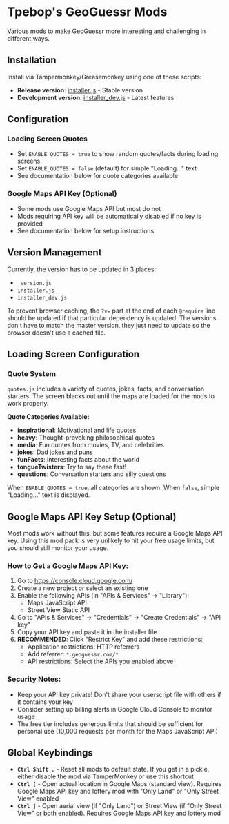 # Tpebop's GeoGuessr Mods

Various mods to make GeoGuessr more interesting and challenging in different ways.

## Installation

Install via Tampermonkey/Greasemonkey using one of these scripts:
- **Release version**: [installer.js](installer.js) - Stable version
- **Development version**: [installer_dev.js](installer_dev.js) - Latest features

## Configuration

### Loading Screen Quotes
- Set `ENABLE_QUOTES = true` to show random quotes/facts during loading screens
- Set `ENABLE_QUOTES = false` (default) for simple "Loading..." text
- See documentation below for quote categories available

### Google Maps API Key (Optional)
- Some mods use Google Maps API but most do not
- Mods requiring API key will be automatically disabled if no key is provided
- See documentation below for setup instructions

## Version Management

Currently, the version has to be updated in 3 places:
- `_version.js`
- `installer.js` 
- `installer_dev.js`

To prevent browser caching, the `?v=` part at the end of each `@require` line should be updated if that particular dependency is updated. The versions don't have to match the master version, they just need to update so the browser doesn't use a cached file.

## Loading Screen Configuration

### Quote System
`quotes.js` includes a variety of quotes, jokes, facts, and conversation starters. The screen blacks out until the maps are loaded for the mods to work properly. 

**Quote Categories Available:**
- **inspirational**: Motivational and life quotes
- **heavy**: Thought-provoking philosophical quotes  
- **media**: Fun quotes from movies, TV, and celebrities
- **jokes**: Dad jokes and puns
- **funFacts**: Interesting facts about the world
- **tongueTwisters**: Try to say these fast!
- **questions**: Conversation starters and silly questions

When `ENABLE_QUOTES = true`, all categories are shown. When `false`, simple "Loading..." text is displayed.

## Google Maps API Key Setup (Optional)

Most mods work without this, but some features require a Google Maps API key. Using this mod pack is very unlikely to hit your free usage limits, but you should still monitor your usage.

### How to Get a Google Maps API Key:
1. Go to https://console.cloud.google.com/
2. Create a new project or select an existing one
3. Enable the following APIs (in "APIs & Services" → "Library"):
   - Maps JavaScript API
   - Street View Static API
4. Go to "APIs & Services" → "Credentials" → "Create Credentials" → "API key"
5. Copy your API key and paste it in the installer file
6. **RECOMMENDED**: Click "Restrict Key" and add these restrictions:
   - Application restrictions: HTTP referrers
   - Add referrer: `*.geoguessr.com/*`
   - API restrictions: Select the APIs you enabled above

### Security Notes:
- Keep your API key private! Don't share your userscript file with others if it contains your key
- Consider setting up billing alerts in Google Cloud Console to monitor usage
- The free tier includes generous limits that should be sufficient for personal use (10,000 requests per month for the Maps JavaScript API)

## Global Keybindings

- **`Ctrl Shift .`** - Reset all mods to default state. If you get in a pickle, either disable the mod via TamperMonkey or use this shortcut
- **`Ctrl [`** - Open actual location in Google Maps (standard view). Requires Google Maps API key and lottery mod with "Only Land" or "Only Street View" enabled
- **`Ctrl ]`** - Open aerial view (if "Only Land") or Street View (if "Only Street View" or both enabled). Requires Google Maps API key and lottery mod
